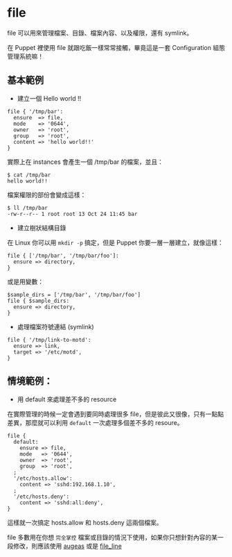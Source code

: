 # file

file 可以用來管理檔案、目錄、檔案內容、以及權限，還有 symlink。

在 Puppet 裡使用 file 就跟吃飯一樣常常接觸，畢竟這是一套 Configuration 組態管理系統嘛！

## 基本範例

- 建立一個 Hello world !!

```puppet
file { '/tmp/bar':
  ensure  => file,
  mode    => '0644',
  owner   => 'root',
  group   => 'root',
  content => 'hello world!!'
}
```

實際上在 instances 會產生一個 /tmp/bar 的檔案，並且：

```shell
$ cat /tmp/bar
hello world!!
```

檔案權限的部份會變成這樣：

```shell
$ ll /tmp/bar
-rw-r--r-- 1 root root 13 Oct 24 11:45 bar
```

- 建立樹狀結構目錄

在 Linux 你可以用 `mkdir -p` 搞定，但是 Puppet 你要一層一層建立，就像這樣：

```puppet
file { ['/tmp/bar', '/tmp/bar/foo']:
  ensure => directory,
}
```

或是用變數：

```puppet
$sample_dirs = ['/tmp/bar', '/tmp/bar/foo']
file { $sample_dirs:
  ensure => directory,
}
```

- 處理檔案符號連結 (symlink)

```puppet
file { '/tmp/link-to-motd':
  ensure => link,
  target => '/etc/motd', 
}
```


## 情境範例：

- 用 default 來處理差不多的 resource

在實際管理的時候一定會遇到要同時處理很多 file，但是彼此又很像，只有一點點差異，那麼就可以利用 `default` 一次處理多個差不多的 resoure。

```puppet
file {
  default:
    ensure => file,
    mode   => '0644',
    owner  => 'root',
    group  => 'root',
  ;
  '/etc/hosts.allow':
    content => 'sshd:192.168.1.10',
  ;
  '/etc/hosts.deny':
    content => 'sshd:all:deny',
}
```

這樣就一次搞定 hosts.allow 和 hosts.deny 這兩個檔案。

file 多數用在你想 `完全掌控` 檔案或目錄的情況下使用，如果你只想針對內容的某一段修改，則應該使用 [augeas][resource-augeas] 或是 [file_line][file_line]

[resource-augeas]: https://puppet.com/docs/puppet/5.3/type.html#augeas
[file_line]: https://forge.puppet.com/puppetlabs/stdlib#file_line

















